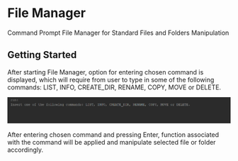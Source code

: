 # File Manager
Command Prompt File Manager for Standard Files and Folders Manipulation

## Getting Started

After starting File Manager, option for entering chosen command is displayed, which will require from user to type in some of the following commands: LIST, INFO, CREATE_DIR, RENAME, COPY, MOVE or DELETE.    

![File Manager](https://github.com/Ridvan101/FileManager/blob/master/FileManager.png)

After entering chosen command and pressing Enter, function associated with the command will be applied and manipulate selected file or folder accordingly.
